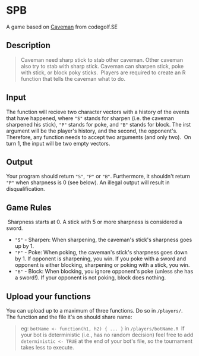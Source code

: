 # SPB
A game based on [Caveman](https://codegolf.stackexchange.com/questions/34968/caveman-duels-or-me-poke-you-with-sharp-stick) from codegolf.SE
​
## Description
> Caveman need sharp stick to stab other caveman. Other caveman also try to stab with sharp stick. Caveman can sharpen stick, poke with stick, or block poky sticks.
​
Players are required to create an R function that tells the caveman what to do.
​
## Input
The function will recieve two character vectors with a history of the events that have happened, where `"S"` stands for sharpen (i.e. the caveman sharpened his stick), `"P"` stands for poke, and `"B"` stands for block. The irst argument will be the player's history, and the second, the opponent's. Therefore, any function needs to accept two arguments (and only two).
​
On turn 1, the input will be two empty vectors.
​
## Output
Your program should return `"S"`, `"P"` or `"B"`. Furthermore, it shouldn't return `"P"` when sharpness is 0 (see below). An illegal output will result in disqualification.
​
## Game Rules
​
Sharpness starts at 0. A stick with 5 or more sharpness is considered a sword.
​
- `"S"` - Sharpen:
When sharpening, the caveman's stick's sharpness goes up by 1.
​
- `"P"` - Poke:
When poking, the caveman's stick's sharpness goes down by 1. If opponent is sharpening, you win. If you poke with a sword and opponent is either blocking, sharpening or poking with a stick, you win.
​
- `"B"` - Block:
When blocking, you ignore opponent's poke (unless she has a sword!). If your opponent is not poking, block does nothing.
​
## Upload your functions
You can upload up to a maximum of three functions. Do so in `/players/`.
The function and the file it's on should share name:
> eg: `botName <- function(h1, h2) { ... }` in `/players/botName.R`
​
If your bot is deterministic (i.e., has no random decision) feel free to add  `deterministic <- TRUE` at the end of your bot's file, so the tournament takes less to execute.
